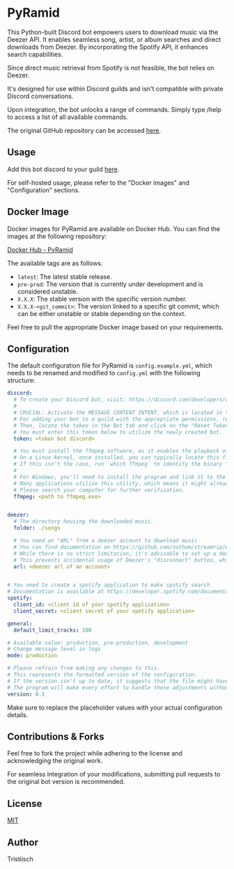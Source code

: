 # PyRamid

This Python-built Discord bot empowers users to download music via the Deezer API. It enables seamless song, artist, or album searches and direct downloads from Deezer. By incorporating the Spotify API, it enhances search capabilities.

Since direct music retrieval from Spotify is not feasible, the bot relies on Deezer.

It's designed for use within Discord guilds and isn't compatible with private Discord conversations.

Upon integration, the bot unlocks a range of commands. Simply type /help to access a list of all available commands.

The original GitHub repository can be accessed [here](https://github.com/tristiisch/PyRamid).

## Usage

Add this bot discord to your guild [here](https://discord.com/api/oauth2/authorize?client_id=1162155331124736101&permissions=380174863936&scope=bot).

For self-hosted usage, please refer to the "Docker images" and "Configuration" sections.

## Docker Image

Docker images for PyRamid are available on Docker Hub. You can find the images at the following repository:

[Docker Hub - PyRamid](https://hub.docker.com/repository/docker/tristiisch/pyramid)

The available tags are as follows:

- `latest`: The latest stable release.
- `pre-prod`: The version that is currently under development and is considered unstable.
- `X.X.X`: The stable version with the specific version number.
- `X.X.X-<git_commit>`: The version linked to a specific git commit, which can be either unstable or stable depending on the context.

Feel free to pull the appropriate Docker image based on your requirements.

## Configuration

The default configuration file for PyRamid is `config.example.yml`, which needs to be renamed and modified to `config.yml` with the following structure:

```yaml
discord:
  # To create your Discord bot, visit: https://discord.com/developers/applications
  #
  # CRUCIAL: Activate the MESSAGE CONTENT INTENT, which is located in the Privileged Gateway Intents tab under the Privileged Gateway Intents section.
  # For adding your bot to a guild with the appropriate permissions, replace the client_id with your own: https://discord.com/api/oauth2/authorize?client_id=1162155331124736101&permissions=380174863936&scope=bot
  # Then, locate the token in the Bot tab and click on the "Reset Token" button.
  # You must enter this token below to utilize the newly created bot.
  token: <token bot discord>

  # You must install the ffmpeg software, as it enables the playback of audio files.
  # On a Linux kernel, once installed, you can typically locate this file at /usr/bin/ffmpeg.
  # If this isn't the case, run `which ffmpeg` to identify the binary file's location.
  #
  # For Windows, you'll need to install the program and link it to the .exe file.
  # Many applications utilize this utility, which means it might already be installed.
  # Please search your computer for further verification.
  ffmpeg: <path to ffmpeg.exe>


deezer:
  # The directory housing the downloaded music.
  folder: ./songs

  # You need an "ARL" from a deezer account to download music
  # You can find documentation on https://github.com/nathom/streamrip/wiki/Finding-Your-Deezer-ARL-Cookie
  # While there is no strict limitation, it's advisable to set up a dedicated account specifically for this task using private browsing mode.
  # This prevents accidental usage of Deezer's "disconnect" button, which alters the ARL (Authentication Request Link).
  arl: <deezer arl of an account>


# You need to create a spotify application to make spotify search
# Documentation is available at https://developer.spotify.com/documentation/web-api/concepts/apps
spotify:
  client_id: <client id of your spotify application>
  client_secret: <client secret of your spotify application>

general:
  default_limit_tracks: 100

# Available value: production, pre-production, development
# Change message level in logs
mode: production

# Please refrain from making any changes to this.
# This represents the formatted version of the configuration.
# If the version isn't up to date, it suggests that the file might have been altered to ensure compatibility with the latest version.
# The program will make every effort to handle these adjustments without requiring human intervention.
version: 0.1
```

Make sure to replace the placeholder values with your actual configuration details.

## Contributions & Forks

Feel free to fork the project while adhering to the license and acknowledging the original work.

For seamless integration of your modifications, submitting pull requests to the original bot version is recommended.

## License

[MIT](https://choosealicense.com/licenses/mit/)

## Author

Tristiisch
